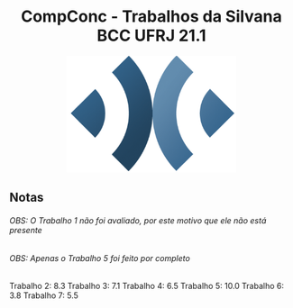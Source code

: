 <div align="center"> 
  <h1>CompConc - Trabalhos da Silvana BCC UFRJ 21.1</h1>
  <img src="/Imagens/logo.png" width="300"/>
 </div>

## Notas

###### OBS: O Trabalho 1 não foi avaliado, por este motivo que ele não está presente
###### OBS: Apenas o Trabalho 5 foi feito por completo

Trabalho 2: 8.3
Trabalho 3: 7.1
Trabalho 4: 6.5
Trabalho 5: 10.0
Trabalho 6: 3.8
Trabalho 7: 5.5
